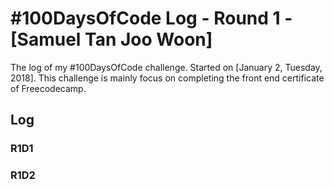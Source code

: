 # #100DaysOfCode Log - Round 1 - [Samuel Tan Joo Woon]

The log of my #100DaysOfCode challenge. Started on [January 2, Tuesday, 2018]. 
This challenge is mainly focus on completing the front end certificate of Freecodecamp.

## Log

### R1D1 

### R1D2
